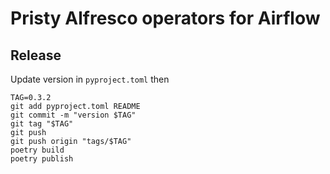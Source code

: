 # Pristy Alfresco operators for Airflow


## Release

Update version in `pyproject.toml` then

```shell
TAG=0.3.2
git add pyproject.toml README
git commit -m "version $TAG"
git tag "$TAG"
git push
git push origin "tags/$TAG"
poetry build
poetry publish
```

